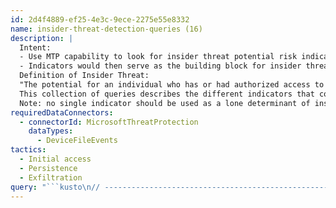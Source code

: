 ```yaml
---
id: 2d4f4889-ef25-4e3c-9ece-2275e55e8332
name: insider-threat-detection-queries (16)
description: |
  Intent:
  - Use MTP capability to look for insider threat potential risk indicators
  - Indicators would then serve as the building block for insider threat risk modeling in subsequent tools
  Definition of Insider Threat:
  "The potential for an individual who has or had authorized access to an organization's assets to use their access, either maliciously or unintentionally, to act in a way that could negatively affect the organization."
  This collection of queries describes the different indicators that could be used to model and look for patterns suggesting an increased risk of an individual becoming a potential insider threat.
  Note: no single indicator should be used as a lone determinant of insider threat activity, but should be part of an overall program to understand the increased risk to your organization's critical assets. This in turn is used to feed an investigation by a formal insider threat program to look at the context associated with the whole person to understand the implication of a set of indicators.
requiredDataConnectors:
  - connectorId: MicrosoftThreatProtection
    dataTypes:
      - DeviceFileEvents
tactics:
  - Initial access
  - Persistence
  - Exfiltration
query: "```kusto\n// --------------------------------------------------------------------------------------------------------------------------- //\n//\n//High Volume File Copy Operation\n//\n//Copy large number of files (over 100) within a 5 minute timespan\n//Unfortunately there does not appear to be an easy way to determine that a file originated from a network share\nDeviceFileEvents\n| where FileName endswith \".docx\" or FileName endswith \".pptx\" or FileName endswith \".xlsx\" or FileName endswith \".pdf\"\n| summarize TotalFiles=count() by bin(Timestamp, 5m), InitiatingProcessAccountName \n|where TotalFiles >100\n| project TotalFiles,Timestamp,InitiatingProcessAccountName \n```"
---
```


